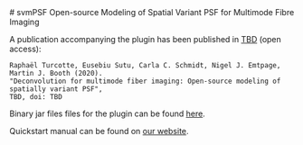 <meta http-equiv='Content-Type' content='text/html; charset=utf-8' /> 
# svmPSF
Open-source Modeling of Spatial Variant PSF for Multimode Fibre Imaging

A publication accompanying the plugin has been published in [TBD](aomicroscopy.org) (open access):

```
Raphaël Turcotte, Eusebiu Sutu, Carla C. Schmidt, Nigel J. Emtpage, Martin J. Booth (2020).
"Deconvolution for multimode fiber imaging: Open-source modeling of spatially variant PSF",
TBD, doi: TBD
```

Binary jar files files for the plugin can be found [here](https://github.com/dop-oxford/svmPSF).

Quickstart manual can be found on [our website](https://aomicroscopy.org).
